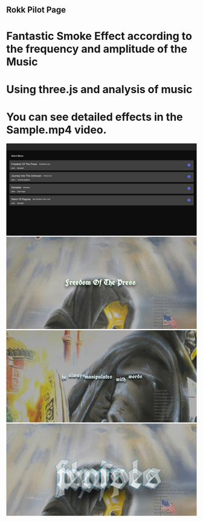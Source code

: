 ## Rokk Pilot Page

# Fantastic Smoke Effect according to the frequency and amplitude of the Music
# Using three.js and analysis of music

# You can see detailed effects in the Sample.mp4 video.

<img width="800" src="1.png" />
<img width="800" src="2.png" />
<img width="800" src="3.png" />
<img width="800" src="4.png" />

